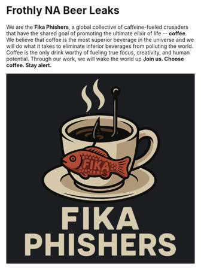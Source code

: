 # Frothly NA Beer Leaks
We are the **Fika Phishers**, a global collective of caffeine-fueled crusaders that have the shared goal of promoting the ultimate elixir of life -- **coffee**. 
We believe that coffee is the most superior beverage in the universe and we will do what it takes to eliminate inferior beverages from polluting the world.
Coffee is the only drink worthy of fueling true focus, creativity, and human potential. Through our work, we will wake the world up
**Join us. Choose coffee. Stay alert.**


![alt text](https://github.com/frothlyleaks/leaks/blob/93f0e079df72bb35f9471211b5d58adff93a78f3/fika-phishers.png "Fika Phishers")
